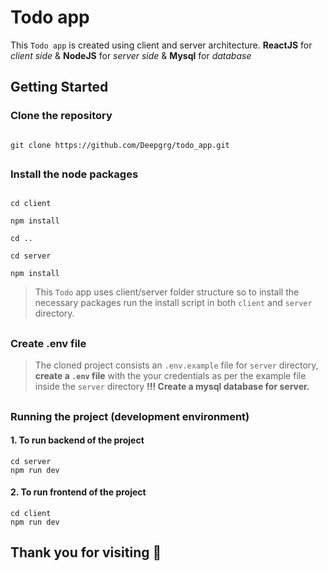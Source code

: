 # Todo app

This `Todo app` is created using client and server architecture.
**ReactJS** for _client side_ &
**NodeJS** for _server side_ &
**Mysql** for _database_

## Getting Started

### Clone the repository

```

git clone https://github.com/Deepgrg/todo_app.git

```

##

### Install the node packages

```

cd client

npm install

cd ..

cd server

npm install

```

> This `Todo` app uses client/server folder structure so to install the necessary packages run the install script in both `client` and `server` directory.

##

### Create .env file

> The cloned project consists an `.env.example` file for `server` directory, **create a `.env` file** with the your credentials as per the example file inside the `server` directory
> **!!! Create a mysql database for server.**

##

### Running the project (development environment)

#### 1. To run backend of the project

```
cd server
npm run dev
```

#### 2. To run frontend of the project

```
cd client
npm run dev
```

##

## Thank you for visiting 💖
